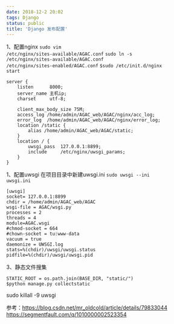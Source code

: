 ```yaml
---
date: 2018-12-2 20:02
tags: Django
status: public
title: 'Django 发布配置'
---
```

1、配置nginx
<code>sudo vim /etc/nginx/sites-available/AGAC.conf</code>
<code>sudo ln -s /etc/nginx/sites-available/AGAC.conf /etc/nginx/sites-enabled/AGAC.conf</code>
<code>$sudo /etc/init.d/nginx start</code>
```
server {
    listen      8000;
    server_name 主机ip;
    charset     utf-8;

    client_max_body_size 75M;
    access_log /home/admin/AGAC_web/AGAC/nginx/acc_log;
    error_log  /home/admin/AGAC_web/AGAC/nginx/error_log;
    location /static {
        alias /home/admin/AGAC_web/AGAC/static;
    }
    location / {
        uwsgi_pass  127.0.0.1:8899;
        include     /etc/nginx/uwsgi_params;
    }
}
```
1、配置uwsgi
在项目目录中新建uwsgi.ini
<code>sudo uwsgi --ini uwsgi.ini</code>
```
[uwsgi]
socket= 127.0.0.1:8899
chdir = /home/admin/AGAC_web/AGAC
wsgi-file = AGAC/wsgi.py
processes = 2
threads = 4
module=AGAC.wsgi
#chmod-socket = 664
#chown-socket = tu:www-data
vacuum = true
daemonize = UWSGI.log
stats=%(chdir)/uwsgi/uwsgi.status
pidfile=%(chdir)/uwsgi/uwsgi.pid
```

3、静态文件搜集
```
STATIC_ROOT = os.path.join(BASE_DIR, "static/")
$python manage.py collectstatic
```

sudo killall -9 uwsgi

参考：https://blog.csdn.net/mr_oldcold/article/details/79833044
https://segmentfault.com/q/1010000002523354












